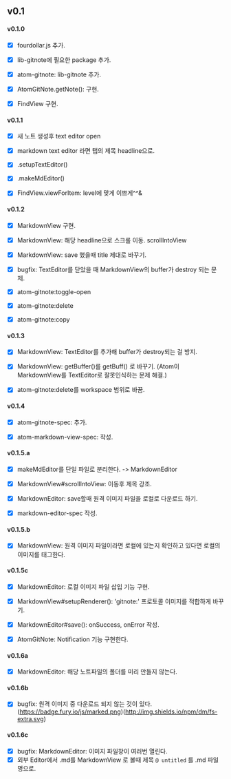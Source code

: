 ## v0.1

#### v0.1.0

- [x] fourdollar.js 추가.
- [x] lib-gitnote에 필요한 package 추가.
- [x] atom-gitnote: lib-gitnote 추가.
- [x] AtomGitNote.getNote(): 구현.
- [x] FindView 구현.


#### v0.1.1

- [x] 새 노트 생성후 text editor open
- [x] markdown text editor 라면 탭의 제목 headline으로.
- [x] .setupTextEditor()
- [x] .makeMdEditor()
- [x] FindView.viewForItem: level에 맞게 이쁘게^^&


#### v0.1.2

- [x] MarkdownView 구현.
- [x] MarkdownView: 해당 headline으로 스크롤 이동. scrollIntoView
- [x] MarkdownView: save 했을때 title 제대로 바꾸기.
- [x] bugfix: TextEditor를 닫았을 때 MarkdownView의 buffer가 destroy 되는 문제.
- [x] atom-gitnote:toggle-open
- [x] atom-gitnote:delete
- [x] atom-gitnote:copy


#### v0.1.3

- [x] MarkdownView: TextEditor를 추가해 buffer가 destroy되는 걸 방지.
- [x] MarkdownView: getBuffer()를 getBuff() 로 바꾸기. (Atom이 MarkdownView를 TextEditor로 잘못인식하는 문제 해결.)
- [x] atom-gitnote:delete를 workspace 범위로 바꿈.


#### v0.1.4

- [x] atom-gitnote-spec: 추가.
- [x] atom-markdown-view-spec: 작성.


#### v0.1.5.a

- [x] makeMdEditor를 단일 파일로 분리한다. -> MarkdownEditor
- [x] MarkdownView#scrollIntoView: 이동후 제목 강조.
- [x] MarkdownEditor: save할때 원격 이미지 파일을 로컬로 다운로드 하기.
- [x] markdown-editor-spec 작성.


#### v0.1.5.b

- [x] MarkdownView: 원격 이미지 파일이라면 로컬에 있는지 확인하고 있다면 로컬의 이미지를 태그한다.


#### v0.1.5c

- [x] MarkdownEditor: 로컬 이미지 파일 삽입 기능 구현.
- [x] MarkdownView#setupRenderer(): 'gitnote:' 프로토콜 이미지를 적합하게 바꾸기.
- [x] MarkdownEditor#save(): onSuccess, onError 작성.
- [x] AtomGitNote: Notification 기능 구현한다.


#### v0.1.6a

- [x] MarkdownEditor: 해당 노트파일의 폴더를 미리 만들지 않는다.


#### v0.1.6b

- [x] bugfix: 원격 이미지 중 다운로드 되지 않는 것이 있다. (https://badge.fury.io/js/marked.png)(http://img.shields.io/npm/dm/fs-extra.svg)


#### v0.1.6c

- [x] bugfix: MarkdownEditor: 이미지 파일창이 여러번 열린다.
- [x] 외부 Editor에서 .md를 MarkdownView 로 볼때 제목 `@ untitled` 를 .md 파일명으로.
